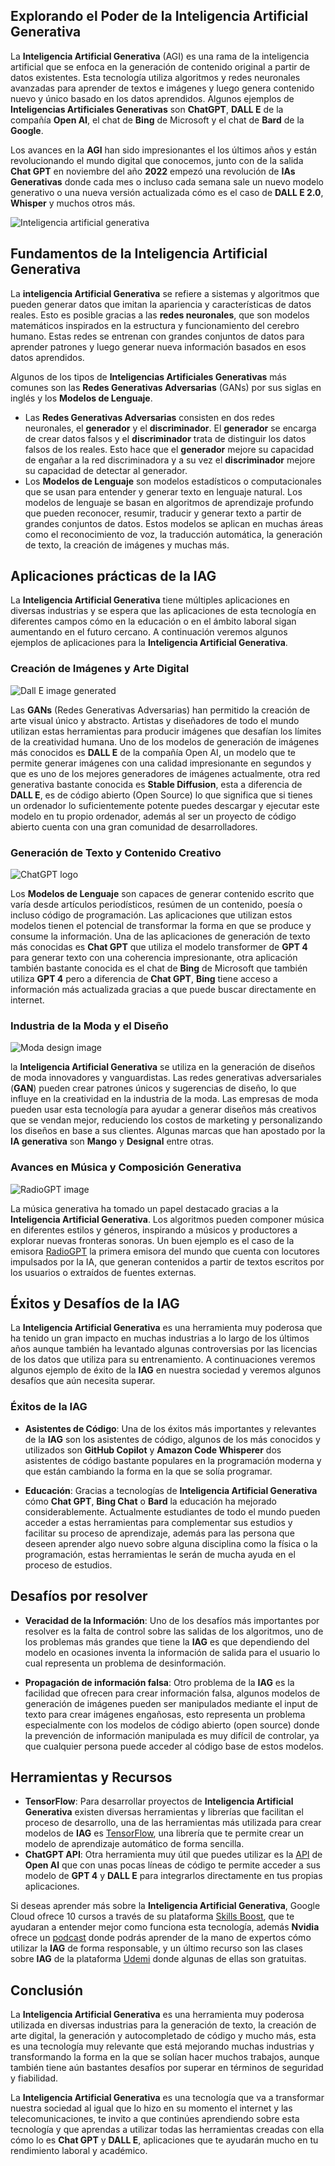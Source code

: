 
## Explorando el Poder de la Inteligencia Artificial Generativa

La **Inteligencia Artificial Generativa** (AGI) es una rama de la inteligencia artificial que se enfoca en la generación de contenido original a partir de datos existentes. Esta tecnología utiliza algoritmos y redes neuronales avanzadas para aprender de textos e imágenes y luego genera contenido nuevo y único basado en los datos aprendidos.  Algunos ejemplos de **Inteligencias Artificiales Generativas** son **ChatGPT**, **DALL E** de la compañía **Open AI**, el chat de **Bing** de Microsoft y el chat de **Bard** de la **Google**.

Los avances en la **AGI** han sido impresionantes el los últimos años y están revolucionando el mundo digital que conocemos, junto con de la salida **Chat GPT** en noviembre del año **2022** empezó una revolución de **IAs Generativas** donde cada mes o incluso cada semana sale un nuevo modelo generativo o una nueva versión actualizada cómo es el caso de **DALL E 2.0**, **Whisper** y muchos otros más.

![Inteligencia artificial generativa](https://res.cloudinary.com/dleo66u17/image/upload/v1693511291/Sin_t%C3%ADtulo_afudvn.png)
## Fundamentos de la Inteligencia Artificial Generativa

La **inteligencia Artificial Generativa** se refiere a sistemas y algoritmos que pueden generar datos que imitan la apariencia y características de datos reales. Esto es posible gracias a las **redes neuronales**, que son modelos matemáticos inspirados en la estructura y funcionamiento del cerebro humano. Estas redes se entrenan con grandes conjuntos de datos para aprender patrones y luego generar nueva información basados en esos datos aprendidos.

Algunos de los tipos de **Inteligencias Artificiales Generativas** más comunes son las **Redes Generativas Adversarias** (GANs) por sus siglas en inglés y los **Modelos de Lenguaje**. 

- Las **Redes Generativas Adversarias** consisten en dos redes neuronales, el **generador** y el **discriminador**. El **generador** se encarga de crear datos falsos y el **discriminador** trata de distinguir los datos falsos de los reales. Esto hace que el **generador** mejore su capacidad de engañar a la red discriminadora y a su vez el **discriminador** mejore su capacidad de detectar al generador.
- Los **Modelos de Lenguaje** son modelos estadísticos o computacionales que se usan para entender y generar texto en lenguaje natural. Los modelos de lenguaje se basan en algoritmos de aprendizaje profundo que pueden reconocer, resumir, traducir y generar texto a partir de grandes conjuntos de datos. Estos modelos se aplican en muchas áreas como el reconocimiento de voz, la traducción automática, la generación de texto, la creación de imágenes y muchas más.
## Aplicaciones prácticas de la IAG

La **Inteligencia Artificial Generativa** tiene múltiples aplicaciones en diversas industrias y se espera que las aplicaciones de esta tecnología en diferentes campos cómo en la educación o en el ámbito laboral sigan aumentando en el futuro cercano. A continuación veremos algunos ejemplos de aplicaciones para la **Inteligencia Artificial Generativa**.

### Creación de Imágenes y Arte Digital

![Dall E image generated](https://res.cloudinary.com/dleo66u17/image/upload/v1693511313/Sin_t%C3%ADtulo_1_u4gx4r.png)

Las **GANs** (Redes Generativas Adversarias) han permitido la creación de arte visual único y abstracto. Artistas y diseñadores de todo el mundo utilizan estas herramientas para producir imágenes que desafían los límites de la creatividad humana. Uno de los modelos de generación de imágenes más conocidos es **DALL E** de la compañía Open AI, un modelo que te permite generar imágenes con una calidad impresionante en segundos y que es uno de los mejores generadores de imágenes actualmente, otra red generativa bastante conocida es **Stable Diffusion**, esta a diferencia de **DALL E**, es de código abierto (Open Source) lo que significa que si tienes un ordenador lo suficientemente potente puedes descargar y ejecutar este modelo en tu propio ordenador, además al ser un proyecto de código abierto cuenta con una gran comunidad de desarrolladores.

### Generación de Texto y Contenido Creativo

![ChatGPT logo](https://res.cloudinary.com/dleo66u17/image/upload/v1693511790/Sin_t%C3%ADtulo_2_unvtcs.png)

Los **Modelos de Lenguaje** son capaces de generar contenido escrito que varía desde artículos periodísticos, resúmen de un contenido, poesía o incluso código de programación. Las aplicaciones que utilizan estos modelos tienen el potencial de transformar la forma en que se produce y consume la información. Una de las aplicaciones de generación de texto más conocidas es **Chat GPT** que utiliza el modelo transformer de **GPT 4** para generar texto con una coherencia impresionante, otra aplicación también bastante conocida es el chat de **Bing** de Microsoft que también utiliza **GPT 4** pero a diferencia de **Chat GPT**, **Bing** tiene acceso a información más actualizada gracias a que puede buscar directamente en internet.

### Industria de la Moda y el Diseño

![Moda design image](https://res.cloudinary.com/dleo66u17/image/upload/v1693512091/Sin_t%C3%ADtulo_3_icdhow.png)

la **Inteligencia Artificial Generativa** se utiliza en la generación de diseños de moda innovadores y vanguardistas. Las redes generativas adversariales (**GAN**) pueden crear patrones únicos y sugerencias de diseño, lo que influye en la creatividad en la industria de la moda. Las empresas de moda pueden usar esta tecnología para ayudar a generar diseños más creativos que se vendan mejor, reduciendo los costos de marketing y personalizando los diseños en base a sus clientes. Algunas marcas que han apostado por la **IA generativa** son **Mango** y **Designal** entre otras.

### Avances en Música y Composición Generativa

![RadioGPT image](https://res.cloudinary.com/dleo66u17/image/upload/v1693512119/Sin_t%C3%ADtulo_4_rimwu7.png)

La música generativa ha tomado un papel destacado gracias a la **Inteligencia Artificial Generativa**. Los algoritmos pueden componer música en diferentes estilos y géneros, inspirando a músicos y productores a explorar nuevas fronteras sonoras. Un buen ejemplo es el caso de la emisora [RadioGPT](https://futurimedia.com/radiogpt/?utm_campaign=2023.02%20%7C%20RadioGPT&utm_source=display&utm_medium=player) la primera emisora del mundo que cuenta con locutores impulsados por la IA, que generan contenidos a partir de textos escritos por los usuarios o extraídos de fuentes externas.

## Éxitos y Desafíos de la IAG

La **Inteligencia Artificial Generativa** es una herramienta muy poderosa que ha tenido un gran impacto en muchas industrias a lo largo de los últimos años aunque también ha levantado algunas controversias por las licencias de los datos que utiliza para su entrenamiento. A continuaciones veremos algunos ejemplo de éxito de la **IAG** en nuestra sociedad y veremos algunos desafíos que aún necesita superar.

### Éxitos de la IAG

- **Asistentes de Código**: Una de los éxitos más importantes y relevantes de la **IAG** son los asistentes de código, algunos de los más conocidos y utilizados son **GitHub Copilot** y **Amazon Code Whisperer** dos asistentes de código bastante populares en la programación moderna y que están cambiando la forma en la que se solía programar.

- **Educación**: Gracias a tecnologías de **Inteligencia Artificial Generativa** cómo **Chat GPT**, **Bing Chat** o **Bard** la educación ha mejorado considerablemente. Actualmente estudiantes de todo el mundo pueden acceder a estas herramientas para complementar sus estudios y facilitar su proceso de aprendizaje, además para las persona que deseen aprender algo nuevo sobre alguna disciplina como la física o la programación, estas herramientas le serán de mucha ayuda en el proceso de estudios.

## Desafíos por resolver

- **Veracidad de la Información**: Uno de los desafíos más importantes por resolver es la falta de control sobre las salidas de los algoritmos, uno de los problemas más grandes que tiene la **IAG** es que dependiendo del modelo en ocasiones inventa la información de salida para el usuario lo cual representa un problema de desinformación.

- **Propagación de información falsa**: Otro problema de la **IAG** es la facilidad que ofrecen para crear información falsa, algunos modelos de generación de imágenes pueden ser manipulados mediante el input de texto para crear imágenes engañosas, esto representa un problema especialmente con los modelos de código abierto (open source) donde la prevención de información manipulada es muy difícil de controlar, ya que cualquier persona puede acceder al código base de estos modelos.
## Herramientas y Recursos

- **TensorFlow**: Para desarrollar proyectos de **Inteligencia Artificial Generativa** existen diversas herramientas y librerías que facilitan el proceso de desarrollo, una de las herramientas más utilizada para crear modelos de **IAG** es [TensorFlow](https://www.tensorflow.org/install?hl=es-419), una librería que te permite crear un modelo de aprendizaje automático de forma sencilla.
- **ChatGPT API**: Otra herramienta muy útil que puedes utilizar es la [API](https://platform.openai.com/docs/introduction) de **Open AI**  que con unas pocas líneas de código te permite acceder a sus modelo de **GPT 4** y **DALL E** para integrarlos directamente en tus propias aplicaciones.

Si deseas aprender más sobre la **Inteligencia Artificial Generativa**, Google Cloud ofrece 10 cursos a través de su plataforma [Skills Boost](https://www.cloudskillsboost.google/journeys/118), que te ayudaran a entender mejor como funciona esta tecnología, además **Nvidia** ofrece un [podcast](https://blogs.nvidia.com/ai-podcast/) donde podrás aprender de la mano de expertos cómo utilizar la **IAG** de forma responsable, y un último recurso son las clases sobre **IAG** de la plataforma [Udemi](https://www.udemy.com/courses/search/?src=ukw&q=Inteligencia+Artificial+Generativa) donde algunas de ellas son gratuitas.


## Conclusión

La **Inteligencia Artificial Generativa** es una herramienta muy poderosa utilizada en diversas industrias para la generación de texto, la creación de arte digital, la generación y autocompletado de código y mucho más, esta es una tecnología muy relevante que está mejorando muchas industrias y transformando la forma en la que se solían hacer muchos trabajos, aunque también tiene aún bastantes desafíos por superar en términos de seguridad y fiabilidad.

La **Inteligencia Artificial Generativa** es una tecnología que va a transformar nuestra sociedad al igual que lo hizo en su momento el internet y las telecomunicaciones, te invito a que continúes aprendiendo sobre esta tecnología y que aprendas a utilizar todas las herramientas creadas con ella cómo lo es **Chat GPT** y **DALL E**, aplicaciones que te ayudarán mucho en tu rendimiento laboral y académico.
